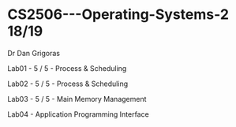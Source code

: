 # CS2506---Operating-Systems-2 18/19

Dr Dan Grigoras 

Lab01 - 5 / 5 - Process & Scheduling

Lab02 - 5 / 5 -  Process & Scheduling

Lab03 - 5 / 5 -  Main Memory Management

Lab04 - Application Programming Interface
